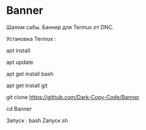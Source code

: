 # Banner
Шалом сабы.
Баннер для Termux от DNC.

Установка Termux :


apt install 


apt update

apt get install bash 
 

apt get install git 


git clone https://github.com/Dark-Copy-Code/Banner


cd Banner



Запуск :
bash Zапуск.sh
